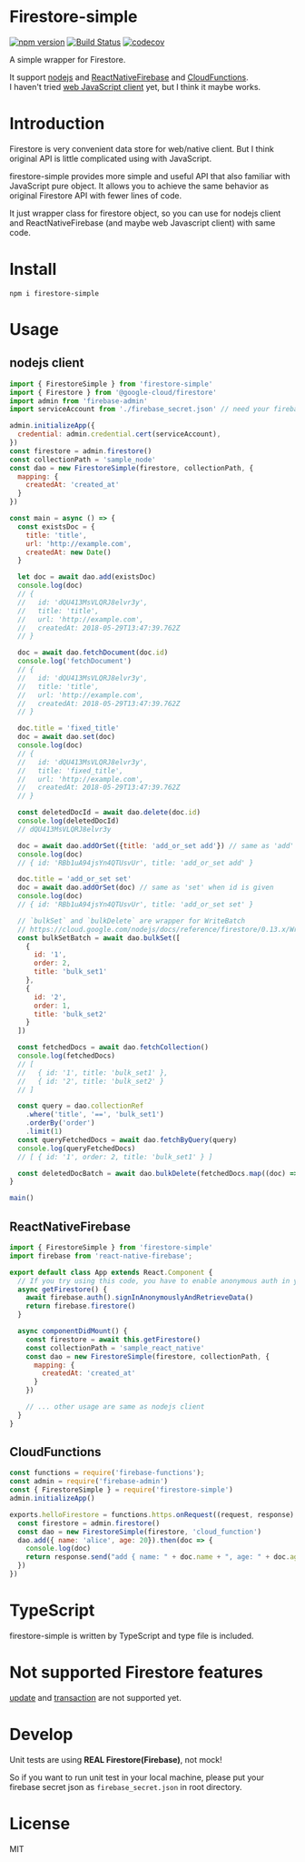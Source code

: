 # Firestore-simple
[![npm version](https://badge.fury.io/js/firestore-simple.svg)](https://badge.fury.io/js/firestore-simple)
[![Build Status](https://travis-ci.org/Kesin11/Firestore-simple.svg?branch=master)](https://travis-ci.org/Kesin11/Firestore-simple)
[![codecov](https://codecov.io/gh/Kesin11/Firestore-simple/branch/master/graph/badge.svg)](https://codecov.io/gh/Kesin11/Firestore-simple)

A simple wrapper for Firestore.

It support [nodejs](https://cloud.google.com/nodejs/docs/reference/firestore/0.13.x/) and [ReactNativeFirebase](https://rnfirebase.io/) and [CloudFunctions](https://firebase.google.com/docs/functions/).  
I haven't tried [web JavaScript client](https://firebase.google.com/docs/reference/js/firebase.firestore) yet, but I think it maybe works.

# Introduction
Firestore is very convenient data store for web/native client.
But I think original API is little complicated using with JavaScript.

firestore-simple provides more simple and useful API that also familiar with JavaScript pure object. It allows you to achieve the same behavior as original Firestore API with fewer lines of code.

It just wrapper class for firestore object, so you can use for nodejs client and ReactNativeFirebase (and maybe web Javascript client) with same code.

# Install
```
npm i firestore-simple
```

# Usage
## nodejs client

```javascript
import { FirestoreSimple } from 'firestore-simple'
import { Firestore } from '@google-cloud/firestore'
import admin from 'firebase-admin'
import serviceAccount from './firebase_secret.json' // need your firebase secret json

admin.initializeApp({
  credential: admin.credential.cert(serviceAccount),
})
const firestore = admin.firestore()
const collectionPath = 'sample_node'
const dao = new FirestoreSimple(firestore, collectionPath, {
  mapping: {
    createdAt: 'created_at'
  }
})

const main = async () => {
  const existsDoc = {
    title: 'title',
    url: 'http://example.com',
    createdAt: new Date()
  }

  let doc = await dao.add(existsDoc)
  console.log(doc)
  // {
  //   id: 'dQU413MsVLQRJ8elvr3y',
  //   title: 'title',
  //   url: 'http://example.com',
  //   createdAt: 2018-05-29T13:47:39.762Z
  // }

  doc = await dao.fetchDocument(doc.id)
  console.log('fetchDocument')
  // {
  //   id: 'dQU413MsVLQRJ8elvr3y',
  //   title: 'title',
  //   url: 'http://example.com',
  //   createdAt: 2018-05-29T13:47:39.762Z
  // }

  doc.title = 'fixed_title'
  doc = await dao.set(doc)
  console.log(doc)
  // {
  //   id: 'dQU413MsVLQRJ8elvr3y',
  //   title: 'fixed_title',
  //   url: 'http://example.com',
  //   createdAt: 2018-05-29T13:47:39.762Z
  // }

  const deletedDocId = await dao.delete(doc.id)
  console.log(deletedDocId)
  // dQU413MsVLQRJ8elvr3y

  doc = await dao.addOrSet({title: 'add_or_set add'}) // same as 'add' when id is not given
  console.log(doc)
  // { id: 'RBb1uA94jsYn4QTUsvUr', title: 'add_or_set add' }

  doc.title = 'add_or_set set'
  doc = await dao.addOrSet(doc) // same as 'set' when id is given
  console.log(doc)
  // { id: 'RBb1uA94jsYn4QTUsvUr', title: 'add_or_set set' }

  // `bulkSet` and `bulkDelete` are wrapper for WriteBatch
  // https://cloud.google.com/nodejs/docs/reference/firestore/0.13.x/WriteBatch
  const bulkSetBatch = await dao.bulkSet([
    {
      id: '1',
      order: 2,
      title: 'bulk_set1'
    },
    {
      id: '2',
      order: 1,
      title: 'bulk_set2'
    }
  ])

  const fetchedDocs = await dao.fetchCollection()
  console.log(fetchedDocs)
  // [
  //   { id: '1', title: 'bulk_set1' },
  //   { id: '2', title: 'bulk_set2' }
  // ]

  const query = dao.collectionRef
    .where('title', '==', 'bulk_set1')
    .orderBy('order')
    .limit(1)
  const queryFetchedDocs = await dao.fetchByQuery(query)
  console.log(queryFetchedDocs)
  // [ { id: '1', order: 2, title: 'bulk_set1' } ]

  const deletedDocBatch = await dao.bulkDelete(fetchedDocs.map((doc) => doc.id))
}

main()
```

## ReactNativeFirebase
```javascript
import { FirestoreSimple } from 'firestore-simple'
import firebase from 'react-native-firebase';

export default class App extends React.Component {
  // If you try using this code, you have to enable anonymous auth in your firebase console
  async getFirestore() {
    await firebase.auth().signInAnonymouslyAndRetrieveData()
    return firebase.firestore()
  }

  async componentDidMount() {
    const firestore = await this.getFirestore()
    const collectionPath = 'sample_react_native'
    const dao = new FirestoreSimple(firestore, collectionPath, {
      mapping: {
        createdAt: 'created_at'
      }
    })

    // ... other usage are same as nodejs client
  }
}
```

## CloudFunctions
```javascript
const functions = require('firebase-functions');
const admin = require('firebase-admin')
const { FirestoreSimple } = require('firestore-simple')
admin.initializeApp()

exports.helloFirestore = functions.https.onRequest((request, response) => {
  const firestore = admin.firestore()
  const dao = new FirestoreSimple(firestore, 'cloud_function')
  dao.add({ name: 'alice', age: 20}).then(doc => {
    console.log(doc)
    return response.send("add { name: " + doc.name + ", age: " + doc.age + "}")
  })
})
```

# TypeScript
firestore-simple is written by TypeScript and type file is included.

# Not supported Firestore features
[update](https://cloud.google.com/nodejs/docs/reference/firestore/0.13.x/DocumentReference#update) and [transaction](https://cloud.google.com/nodejs/docs/reference/firestore/0.13.x/Transaction) are not supported yet.


# Develop
Unit tests are using **REAL Firestore(Firebase)**, not mock!

So if you want to run unit test in your local machine, please put your firebase secret json as `firebase_secret.json` in root directory.

# License
MIT
